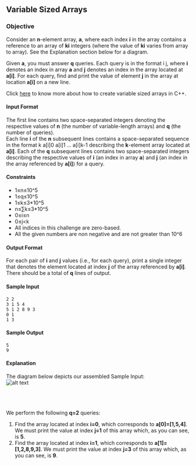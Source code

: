 ## Variable Sized Arrays
### Objective
Consider an **n**-element array, **a**, where each index **i** in the array contains a reference to an array of **ki** integers (where the value of **ki** varies from array to array). See the Explanation section below for a diagram.<br />

Given **a**, you must answer **q** queries. Each query is in the format i j, where **i** denotes an index in array **a** and **j** denotes an index in the array located at **a[i]**. For each query, find and print the value of element **j** in the array at location **a[i]** on a new line.<br />

Click [here](http://www.cplusplus.com/reference/vector/vector/) to know more about how to create variable sized arrays in C++.

#### Input Format

The first line contains two space-separated integers denoting the respective values of **n** (the number of variable-length arrays) and **q** (the number of queries).<br />
Each line **i** of the **n** subsequent lines contains a space-separated sequence in the format k a[i]0 a[i]1 … a[i]k-1 describing the **k**-element array located at **a[i]**.
Each of the **q** subsequent lines contains two space-separated integers describing the respective values of **i** (an index in array **a**) and **j** (an index in the array referenced by **a[i]**) for a query.

#### Constraints
* 1≤n≤10^5
* 1≤q≤10^5
* 1≤k≤3*10^5
* n≤∑k≤3*10^5
* 0≤i≤n
* 0≤j<k
* All indices in this challenge are zero-based.
* All the given numbers are non negative and are not greater than 10^6
#### Output Format

For each pair of **i** and **j** values (i.e., for each query), print a single integer that denotes the element located at index **j** of the array referenced by **a[i]**. There should be a total of **q** lines of output.

#### Sample Input
	2 2
	3 1 5 4
	5 1 2 8 9 3
	0 1
	1 3
#### Sample Output

	5
	9
#### Explanation

The diagram below depicts our assembled Sample Input:<br />
![alt text](https://s3.amazonaws.com/hr-challenge-images/14507/1476906485-2c93045320-variable-length-arrays.png)<br /><br /><br /><br />
	
We perform the following **q=2** queries:<br />

1. Find the array located at index **i=0**, which corresponds to **a[0]=[1,5,4]**. We must print the value at index **j=1** of this array which, as you can see, is **5**.
2. Find the array located at index **i=1**, which corresponds to **a[1]=[1,2,8,9,3]**. We must print the value at index **j=3** of this array which, as you can see, is **9**.
